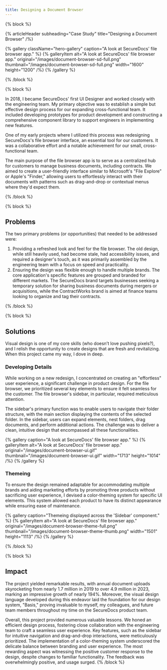 ```yaml
---
title: Designing a Document Browser
---
```


{% block %}

{% articleHeader subheading="Case Study" title="Designing a Document Browser" /%}

{% gallery className="hero-gallery" caption="A look at SecureDocs' file browser app." %}
{% galleryItem
  alt="A look at SecureDocs' file browser app."
  original="/images/document-browser-sd-full.png"
  thumbnail="/images/document-browser-sd-full.png"
  width="1600"
  height="1200"
/%}
{% /gallery %}

{% /block %}

{% block %}

In 2018, I became SecureDocs' first UI Designer and worked closely with the engineering team. My primary objective was to establish a simple but effective design process for our expanding cross-functional team. It included developing prototypes for product development and constructing a comprehensive component library to support engineers in implementing new features.

One of my early projects where I utilized this process was redesigning SecureDocs's file browser interface, an essential tool for our customers. It was a collaborative effort and a notable achievement for our small, cross-functional team.

The main purpose of the file browser app is to serve as a centralized hub for customers to manage business documents, including contracts. We aimed to create a user-friendly interface similar to Microsoft's "File Explore" or Apple's "Finder," allowing users to effortlessly interact with their documents with patterns such as drag-and-drop or contextual menus where they'd expect them.

{% /block %}

{% block %}

## Problems

The two primary problems (or opportunities) that needed to be addressed were:

1. Providing a refreshed look and feel for the file browser. The old design, while still heavily used, had become stale, had accessibility issues, and required a designer's touch, as it was primarily assembled by the engineering team with a focus on speed and practicality.
2. Ensuring the design was flexible enough to handle multiple brands. The core application's specific features are grouped and branded for different markets. The SecureDocs brand targets businesses seeking a temporary solution for sharing business documents during mergers or acquisitions, while the ContractWorks brand is aimed at finance teams looking to organize and tag their contracts.

{% /block %}

{% block %}

## Solutions

Visual design is one of my core skills (who doesn’t love pushing pixels?), and I relish the opportunity to create designs that are fresh and revitalizing. When this project came my way, I dove in deep.

### Developing Details

While working on a new redesign, I concentrated on creating an "effortless" user experience, a significant challenge in product design. For the file browser, we prioritized several key elements to ensure it felt seamless for the customer. The file browser's sidebar, in particular, required meticulous attention.

The sidebar's primary function was to enable users to navigate their folder structure, with the main section displaying the contents of the selected folder. In the sidebar, users can expand elements, nest folders, drag documents, and perform additional actions. The challenge was to deliver a clean, intuitive design that encompassed all these functionalities.

{% gallery caption="A look at SecureDocs' file browser app." %}
{% galleryItem
  alt="A look at SecureDocs' file browser app."
  original="/images/document-browser-ui.gif"
  thumbnail="/images/document-browser-ui.gif"
  width="1713"
  height="1014"
/%}
{% /gallery %}

### Themeing

To ensure the design remained adaptable for accommodating multiple brands and aiding marketing efforts by promoting three products without sacrificing user experience, I devised a color-theming system for specific UI elements. This system allowed each product to have its distinct appearance while ensuring ease of maintenance.

{% gallery caption="Themeing displayed across the 'Sidebar' component." %}
{% galleryItem
  alt="A look at SecureDocs' file browser app."
  original="/images/document-browser-theme-full.png"
  thumbnail="/images/document-browser-theme-thumb.png"
  width="1501"
  height="1113"
/%}
{% /gallery %}

{% /block %}

{% block %}
## Impact

The project yielded remarkable results, with annual document uploads skyrocketing from nearly 1.7 million in 2019 to over 4.9 million in 2023, marking an impressive growth of nearly 194%. Moreover, the visual design language developed during this endeavor laid the foundation for our design system, "Basis," proving invaluable to myself, my colleagues, and future team members throughout my time on the SecureDocs product team.

Overall, this project provided numerous valuable lessons. We honed an efficient design process, fostering close collaboration with the engineering team to craft a seamless user experience. Key features, such as the sidebar for intuitive navigation and drag-and-drop interactions, were meticulously prioritized. The implementation of a color-theming system underscored the delicate balance between branding and user experience. The most rewarding aspect was witnessing the positive customer response to the design, despite changes to familiar functionality. The feedback was overwhelmingly positive, and usage surged.
{% /block %}
